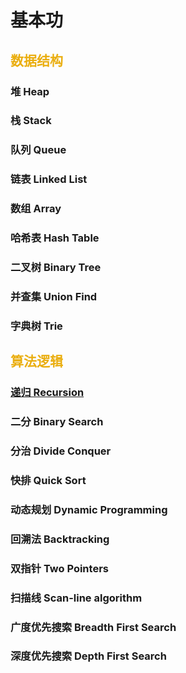 # 基本功
## <font color="#EAAE0F">数据结构</font>

### 堆 Heap

### 栈 Stack

### 队列 Queue

### 链表 Linked List

### 数组 Array

### 哈希表 Hash Table

### 二叉树 Binary Tree

### 并查集 Union Find

### 字典树 Trie

## <font color="#EAAE0F">算法逻辑 </font>

### [递归 Recursion](/algorithm/recursion)
### 二分 Binary Search

### 分治 Divide Conquer

### 快排 Quick Sort 

### 动态规划 Dynamic Programming

### 回溯法 Backtracking

### 双指针 Two Pointers

### 扫描线 Scan-line algorithm

### 广度优先搜索 Breadth First Search

### 深度优先搜索 Depth First Search


